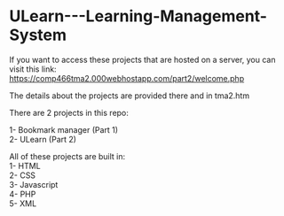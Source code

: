 # ULearn---Learning-Management-System

If you want to access these projects that are hosted on a server, you can visit this link: https://comp466tma2.000webhostapp.com/part2/welcome.php

The details about the projects are provided there and in tma2.htm

There are 2 projects in this repo:

1- Bookmark manager (Part 1) <br/>
2- ULearn (Part 2) <br/>

All of these projects are built in: <br/>
1- HTML<br/>
2- CSS<br/>
3- Javascript<br/>
4- PHP<br/>
5- XML
